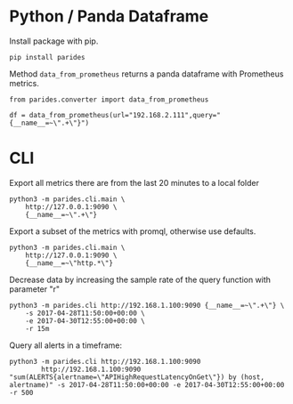 
# Python / Panda Dataframe

Install package with pip. 

    pip install parides

Method ```data_from_prometheus``` returns a panda dataframe with Prometheus metrics. 

    from parides.converter import data_from_prometheus
    
    df = data_from_prometheus(url="192.168.2.111",query="{__name__=~\".+\"}")

# CLI

Export all metrics there are from the last 20 minutes to a local folder

    python3 -m parides.cli.main \
        http://127.0.0.1:9090 \
        {__name__=~\".+\"} 
        
Export a subset of the metrics with promql, otherwise use defaults.

    python3 -m parides.cli.main \
        http://127.0.0.1:9090 \
        {__name__=~\"http.*\"} 

Decrease data by increasing the sample rate of the query function with parameter "r"
  
    python3 -m parides.cli http://192.168.1.100:9090 {__name__=~\".+\"} \
        -s 2017-04-28T11:50:00+00:00 \
        -e 2017-04-30T12:55:00+00:00 \
        -r 15m


Query all alerts in a timeframe: 

    python3 -m parides.cli http://192.168.1.100:9090
            http://192.168.1.100:9090  "sum(ALERTS{alertname=\"APIHighRequestLatencyOnGet\"}) by (host, alertname)" -s 2017-04-28T11:50:00+00:00 -e 2017-04-30T12:55:00+00:00 -r 500